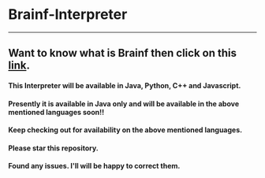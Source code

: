 # Brainf-Interpreter
-------------------
## Want to know what is Brainf then click on this [link](https://en.wikipedia.org/wiki/Brainfuck).

#### This Interpreter will be available in Java, Python, C++ and Javascript.
#### Presently it is available in Java only and will be available in the above mentioned languages soon!!
#### Keep checking out for availability on the above mentioned languages.
#### Please star this repository.
#### Found any issues. I'll will be happy to correct them.
